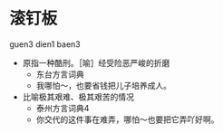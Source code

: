# 滚钉板
guen3 dien1 baen3
+ 原指一种酷刑。［喻］经受险恶严峻的折磨
  * 东台方言词典
  - 我哪怕～，也要省钱把儿子培养成人。
+ 比喻极其艰难、极其艰苦的情况
  * 泰州方言词典4
  - 你交代的这件事在难弄，哪怕～也要把它弄吖好啊。
